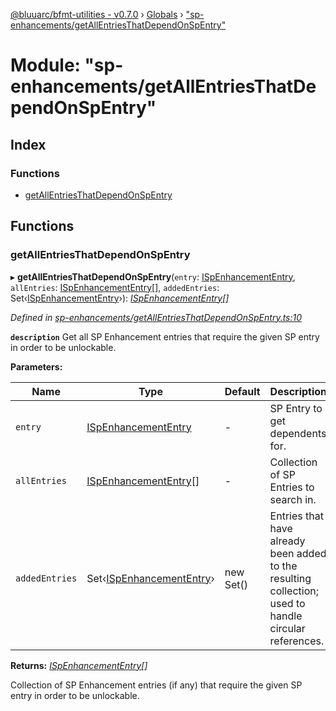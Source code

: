 [@bluuarc/bfmt-utilities - v0.7.0](../README.md) › [Globals](../globals.md) › ["sp-enhancements/getAllEntriesThatDependOnSpEntry"](_sp_enhancements_getallentriesthatdependonspentry_.md)

# Module: "sp-enhancements/getAllEntriesThatDependOnSpEntry"

## Index

### Functions

* [getAllEntriesThatDependOnSpEntry](_sp_enhancements_getallentriesthatdependonspentry_.md#getallentriesthatdependonspentry)

## Functions

###  getAllEntriesThatDependOnSpEntry

▸ **getAllEntriesThatDependOnSpEntry**(`entry`: [ISpEnhancementEntry](../interfaces/_datamine_types_.ispenhancemententry.md), `allEntries`: [ISpEnhancementEntry](../interfaces/_datamine_types_.ispenhancemententry.md)[], `addedEntries`: Set‹[ISpEnhancementEntry](../interfaces/_datamine_types_.ispenhancemententry.md)›): *[ISpEnhancementEntry](../interfaces/_datamine_types_.ispenhancemententry.md)[]*

*Defined in [sp-enhancements/getAllEntriesThatDependOnSpEntry.ts:10](https://github.com/BluuArc/bfmt-utilities/blob/master/src/sp-enhancements/getAllEntriesThatDependOnSpEntry.ts#L10)*

**`description`** Get all SP Enhancement entries that require the given SP entry in order to be unlockable.

**Parameters:**

Name | Type | Default | Description |
------ | ------ | ------ | ------ |
`entry` | [ISpEnhancementEntry](../interfaces/_datamine_types_.ispenhancemententry.md) | - | SP Entry to get dependents for. |
`allEntries` | [ISpEnhancementEntry](../interfaces/_datamine_types_.ispenhancemententry.md)[] | - | Collection of SP Entries to search in. |
`addedEntries` | Set‹[ISpEnhancementEntry](../interfaces/_datamine_types_.ispenhancemententry.md)› | new Set<ISpEnhancementEntry>() | Entries that have already been added to the resulting collection; used to handle circular references. |

**Returns:** *[ISpEnhancementEntry](../interfaces/_datamine_types_.ispenhancemententry.md)[]*

Collection of SP Enhancement entries (if any) that require the given SP entry in order to be unlockable.
